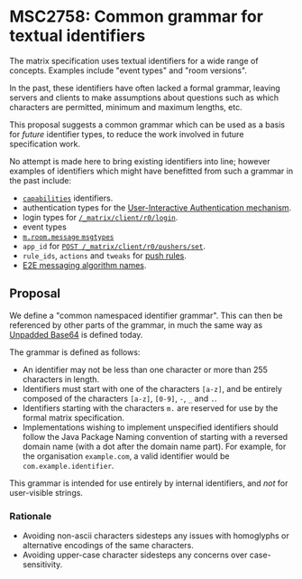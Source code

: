 # MSC2758: Common grammar for textual identifiers

The matrix specification uses textual identifiers for a wide range of
concepts. Examples include "event types" and "room versions".

In the past, these identifiers have often lacked a formal grammar, leaving
servers and clients to make assumptions about questions such as which
characters are permitted, minimum and maximum lengths, etc.

This proposal suggests a common grammar which can be used as a basis for
*future* identifier types, to reduce the work involved in future specification
work.

No attempt is made here to bring existing identifiers into line; however
examples of identifiers which might have benefitted from such a grammar in the
past include:

 * [`capabilities`](https://matrix.org/docs/spec/client_server/r0.6.0#get-matrix-client-r0-capabilities)
   identifiers.
 * authentication types for the [User-Interactive Authentication mechanism](https://matrix.org/docs/spec/client_server/r0.6.0#user-interactive-authentication-api).
 * login types for [`/_matrix/client/r0/login`](https://matrix.org/docs/spec/client_server/r0.6.0#post-matrix-client-r0-login).
 * event types
 * [`m.room.message` `msgtypes`](https://matrix.org/docs/spec/client_server/r0.6.0#m-room-message-msgtypes)
 * `app_id` for [`POST /_matrix/client/r0/pushers/set`](https://matrix.org/docs/spec/client_server/r0.6.0#post-matrix-client-r0-pushers-set).
 * `rule_ids`, `actions` and `tweaks` for [push rules](https://matrix.org/docs/spec/client_server/r0.6.0#push-rules).
 * [E2E messaging algorithm names](https://matrix.org/docs/spec/client_server/r0.6.0#messaging-algorithm-names).

## Proposal

We define a "common namespaced identifier grammar". This can then be referenced
by other parts of the grammar, in much the same way as [Unpadded
Base64](https://matrix.org/docs/spec/appendices#unpadded-base64) is defined
today.

The grammar is defined as follows:

 * An identifier may not be less than one character or more than 255 characters
   in length.
 * Identifiers must start with one of the characters `[a-z]`, and be entirely
   composed of the characters `[a-z]`, `[0-9]`, `-`, `_` and `.`.
 * Identifiers starting with the characters `m.` are reserved for use by the
   formal matrix specification.
 * Implementations wishing to implement unspecified identifiers should follow
   the Java Package Naming convention of starting with a reversed domain
   name (with a dot after the domain name part). For example, for the 
   organisation `example.com`, a valid identifier would be
   `com.example.identifier`.

This grammar is intended for use entirely by internal identifiers, and *not*
for user-visible strings.

### Rationale

 * Avoiding non-ascii characters sidesteps any issues with homoglyphs or
   alternative encodings of the same characters.
 * Avoiding upper-case character sidesteps any concerns over case-sensitivity.
